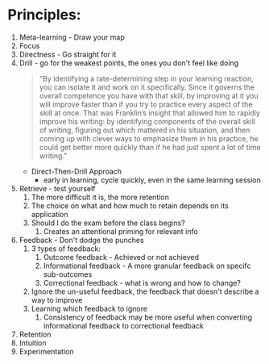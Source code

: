 # Principles:

1. Meta-learning - Draw your map
2. Focus 
3. Directness - Go straight for it
4. Drill - go for the weakest points, the ones you don't feel like doing
	> “By identifying a rate-determining step in your learning reaction, you can isolate it and work on it specifically. Since it governs the overall competence you have with that skill, by improving at it you will improve faster than if you try to practice every aspect of the skill at once. That was Franklin’s insight that allowed him to rapidly improve his writing: by identifying components of the overall skill of writing, figuring out which mattered in his situation, and then coming up with clever ways to emphasize them in his practice, he could get better more quickly than if he had just spent a lot of time writing."
	- Direct-Then-Drill Approach
		- early in learning, cycle quickly, even in the same learning session
5. Retrieve - test yourself
	1. The more difficult it is, the more retention
	2. The choice on what and how much to retain depends on its application 
	3. Should I do the exam before the class begins?
		1. Creates an attentional priming for relevant info
6. Feedback - Don't dodge the punches
	1. 3 types of feedback:
		1. Outcome feedback - Achieved or not achieved
		2. Informational feedback - A more granular feedback on specifc sub-outcomes
		3. Correctional feedback - what is wrong and how to change?
	2.  Ignore the un-useful feedback, the feedback that doesn't describe a way to improve
	3. Learning which feedback to ignore
		1. Consistency of feedback may be more useful when converting informational feedback to correctional feedback
7. Retention
8. Intuition
9. Experimentation